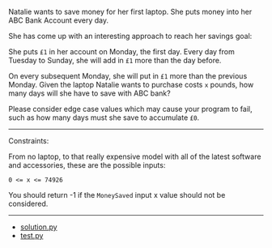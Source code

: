 Natalie wants to save money for her first laptop. She puts money into her ABC Bank Account every day.

She has come up with an interesting approach to reach her savings goal:

She puts `£1` in her account on Monday, the first day. Every day from Tuesday to Sunday, she will add in `£1` more than the day before.

On every subsequent Monday, she will put in `£1` more than the previous Monday.
Given the laptop Natalie wants to purchase costs `x` pounds, how many days will she have to save with ABC bank?

Please consider edge case values which may cause your program to fail, such as how many days must she save to accumulate `£0`.

---

Constraints:

From no laptop, to that really expensive model with all of the latest software and accessories, these are the possible inputs:

`0 <= x <= 74926`

You should return -1 if the `MoneySaved` input x value should not be considered.

---
- [solution.py](https://github.com/rawat9/showcode-challenges/blob/main/src/lloyds_saving_money/solution.py)
- [test.py](https://github.com/rawat9/showcode-challenges/blob/main/tests/test_lloyds_saving_money.py)
